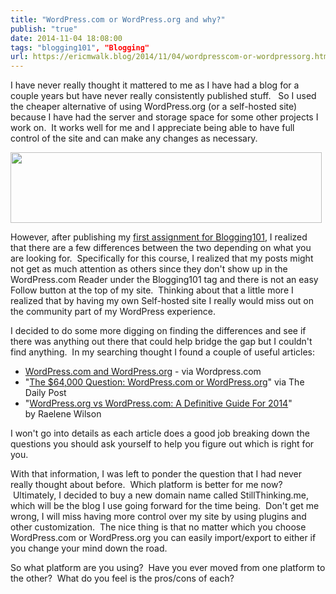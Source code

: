 ```yaml
---
title: "WordPress.com or WordPress.org and why?"
publish: "true"
date: 2014-11-04 18:08:00
tags: "blogging101", "Blogging"
url: https://ericmwalk.blog/2014/11/04/wordpresscom-or-wordpressorg.html
---
```


I have never really thought it mattered to me as I have had a blog for a couple years but have never really consistently published stuff.   So I used the cheaper alternative of using WordPress.org (or a self-hosted site) because I have had the server and storage space for some other projects I work on.  It works well for me and I appreciate being able to have full control of the site and can make any changes as necessary.

<img src="uploads/2021/7e7a1ec47c.png" width="498" height="113" alt="" />

However, after publishing my <a href="https://ericmwalk.blog/2014/11/03/starting-from-the.html">first assignment for Blogging101</a>, I realized that there are a few differences between the two depending on what you are looking for.  Specifically for this course, I realized that my posts might not get as much attention as others since they don't show up in the WordPress.com Reader under the Blogging101 tag and there is not an easy Follow button at the top of my site.  Thinking about that a little more I realized that by having my own Self-hosted site I really would miss out on the community part of my WordPress experience.

I decided to do some more digging on finding the differences and see if there was anything out there that could help bridge the gap but I couldn't find anything.  In my searching thought I found a couple of useful articles:
<ul>
<li><a href="http://en.support.wordpress.com/com-vs-org/" target="_blank" rel="noopener">WordPress.com and WordPress.org</a> - via Wordpress.com</li>
<li>"<a href="http://dailypost.wordpress.com/2013/11/14/com-or-org/" target="_blank" rel="noopener">The $64,000 Question: WordPress.com or WordPress.org</a>" via The Daily Post</li>
<li>"<a href="https://premium.wpmudev.org/blog/wordpress-com-and-wordpress-org/" target="_blank" rel="noopener">WordPress.org vs WordPress.com: A Definitive Guide For 2014</a>" by Raelene Wilson</li>
</ul>
I won't go into details as each article does a good job breaking down the questions you should ask yourself to help you figure out which is right for you.

With that information, I was left to ponder the question that I had never really thought about before.  Which platform is better for me now?  Ultimately, I decided to buy a new domain name called StillThinking.me, which will be the blog I use going forward for the time being.  Don't get me wrong, I will miss having more control over my site by using plugins and other customization.  The nice thing is that no matter which you choose WordPress.com or WordPress.org you can easily import/export to either if you change your mind down the road.

So what platform are you using?  Have you ever moved from one platform to the other?  What do you feel is the pros/cons of each?